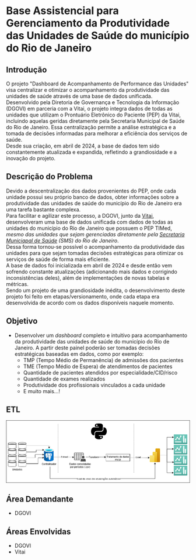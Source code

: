 # Base Assistencial para Gerenciamento da Produtividade das Unidades de Saúde do município do Rio de Janeiro

## Introdução
O projeto "Dashboard de Acompanhamento de Performance das Unidades" visa centralizar e otimizar o acompanhamento da produtividade das unidades de saúde através de uma base de dados unificada.  
Desenvolvido pela Diretoria de Governança e Tecnologia da Informação (DGOVI) em parceria com a Vitai, o projeto integra dados de todas as unidades que utilizam o Prontuário Eletrônico do Paciente (PEP) da Vitai, incluindo aquelas geridas diretamente pela Secretaria Municipal de Saúde do Rio de Janeiro. Essa centralização permite a análise estratégica e a tomada de decisões informadas para melhorar a eficiência dos serviços de saúde.  
Desde sua criação, em abril de 2024, a base de dados tem sido constantemente atualizada e expandida, refletindo a grandiosidade e a inovação do projeto.

## Descrição do Problema
Devido a descentralização dos dados provenientes do PEP, onde cada unidade possui seu próprio banco de dados, obter informações sobre a produtividade das unidades de saúde do município do Rio de Janeiro era uma tarefa bastante complexa.  
Para facilitar e agilizar este processo, a DGOVI, junto da [Vitai](https://vitai.com.br/), desenvolveram uma base de dados unificada com dados de todas as unidades do município do Rio de Janeiro que possuem o PEP TIMed, *mesmo das unidades que sejam gerenciadas diretamente pela [Secretaria Municiapal de Saúde](https://saude.prefeitura.rio/) (SMS) do Rio de Janeiro*.  
Dessa forma tornou-se possível o acompanhamento da produtividade das unidades para que sejam tomadas decisões estratégicas para otimizar os serviços de saúde de forma mais eficiente.  
A base de dados foi inicializada em abril de 2024 e desde então vem sofrendo constante atualizações (adicionando mais dados e corrigindo inconsistências deles), além de implementações de novas tabelas e métricas.  
Sendo um projeto de uma grandiosidade inédita, o desenvolvimento deste projeto foi feito em etapas/versionamento, onde cada etapa era desenvolvida de acordo com os dados disponíveis naquele momento.  

## Objetivo
* Desenvolver um *dashboard* completo e intuitivo para acompanhamento da produtividade das unidades de saúde do município do Rio de Janeiro. A partir deste painel poderão ser tomadas decisões estratégicas baseadas em dados, como por exemplo:
    * TMP (Tempo Médio de Permanência) de admissões dos pacientes
    * TME (Tempo Médio de Espera) de atendimentos de pacientes
    * Quantidade de pacientes atendidos por especialidade/CID/risco
    * Quantidade de exames realizados
    * Produtividade dos profissionais vinculados a cada unidade
    * E muito mais...!

## ETL
![Workflow_01](../src/assistencial_riosaude.png)

## Área Demandante
* DGOVI

## Áreas Envolvidas
* DGOVI
* Vitai
